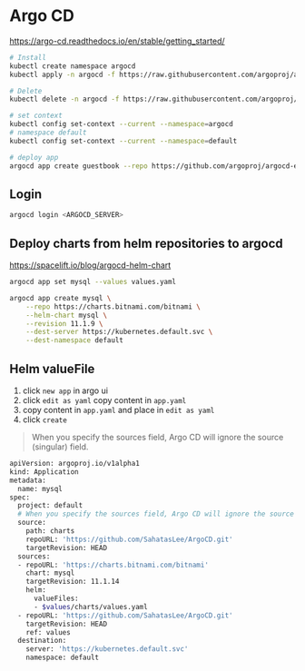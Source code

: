 # Argo CD

https://argo-cd.readthedocs.io/en/stable/getting_started/

```bash
# Install
kubectl create namespace argocd
kubectl apply -n argocd -f https://raw.githubusercontent.com/argoproj/argo-cd/stable/manifests/install.yaml

# Delete
kubectl delete -n argocd -f https://raw.githubusercontent.com/argoproj/argo-cd/stable/manifests/install.yaml

# set context
kubectl config set-context --current --namespace=argocd
# namespace default
kubectl config set-context --current --namespace=default

# deploy app
argocd app create guestbook --repo https://github.com/argoproj/argocd-example-apps.git --path guestbook --dest-server https://kubernetes.default.svc --dest-namespace default
```

## Login

```bash
argocd login <ARGOCD_SERVER>
```


## Deploy charts from helm repositories to argocd

https://spacelift.io/blog/argocd-helm-chart

```bash
argocd app set mysql --values values.yaml

argocd app create mysql \
	--repo https://charts.bitnami.com/bitnami \
	--helm-chart mysql \
	--revision 11.1.9 \
	--dest-server https://kubernetes.default.svc \
    --dest-namespace default
```

## Helm valueFile

1. click `new app` in argo ui
2. click `edit as yaml` copy content in `app.yaml`
3. copy content in `app.yaml` and place in `edit as yaml`
4. click `create`

> When you specify the sources field, Argo CD will ignore the source (singular) field.

```bash
apiVersion: argoproj.io/v1alpha1
kind: Application
metadata:
  name: mysql
spec:
  project: default
  # When you specify the sources field, Argo CD will ignore the source (singular) field.
  source:
    path: charts
    repoURL: 'https://github.com/SahatasLee/ArgoCD.git'
    targetRevision: HEAD
  sources:
  - repoURL: 'https://charts.bitnami.com/bitnami'
    chart: mysql
    targetRevision: 11.1.14
    helm:
      valueFiles:
      - $values/charts/values.yaml
  - repoURL: 'https://github.com/SahatasLee/ArgoCD.git'
    targetRevision: HEAD
    ref: values
  destination:
    server: 'https://kubernetes.default.svc'
    namespace: default
```
